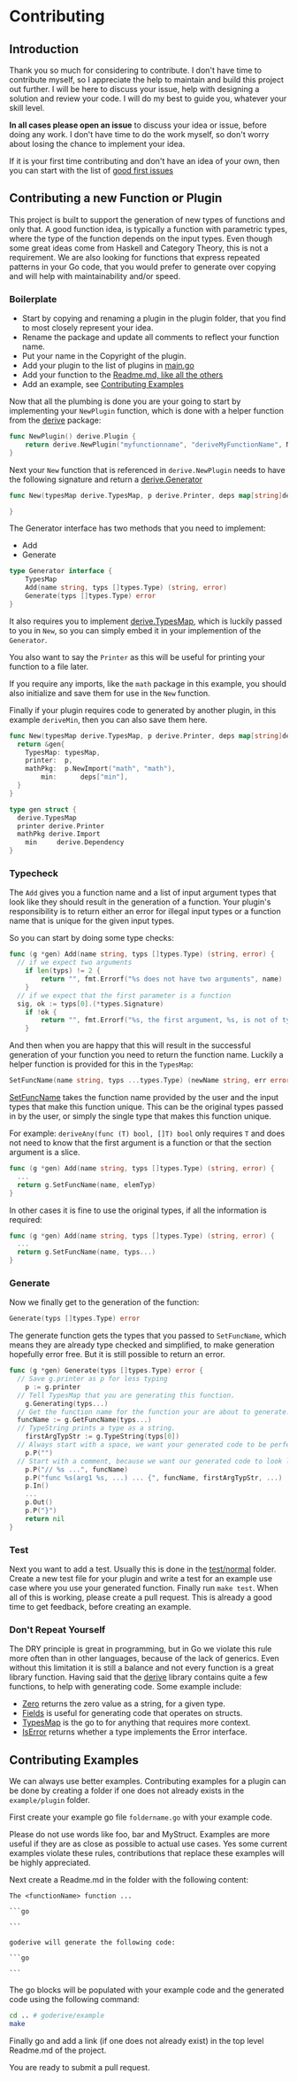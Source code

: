# Contributing

## Introduction

Thank you so much for considering to contribute.
I don't have time to contribute myself, so I appreciate the help to maintain and build this project out further.
I will be here to discuss your issue, help with designing a solution and review your code.
I will do my best to guide you, whatever your skill level.

**In all cases please open an issue** to discuss your idea or issue, before doing any work.
I don't have time to do the work myself, so don't worry about losing the chance to implement your idea.

If it is your first time contributing and don't have an idea of your own, then you can start with the list of [good first issues](https://github.com/awalterschulze/goderive/issues?q=is%3Aissue+is%3Aopen+label%3A%22good+first+issue%22)

## Contributing a new Function or Plugin

This project is built to support the generation of new types of functions and only that.
A good function idea, is typically a function with parametric types, where the type of the function depends on the input types.  Even though some great ideas come from Haskell and Category Theory, this is not a requirement.  We are also looking for functions that express repeated patterns in your Go code, that you would prefer to generate over copying and will help with maintainability and/or speed.

### Boilerplate

  * Start by copying and renaming a plugin in the plugin folder, that you find to most closely represent your idea.
  * Rename the package and update all comments to reflect your function name.
  * Put your name in the Copyright of the plugin.
  * Add your plugin to the list of plugins in [main.go](https://github.com/awalterschulze/goderive/blob/master/main.go#L64)
  * Add your function to the [Readme.md, like all the others](https://github.com/awalterschulze/goderive/blob/master/Readme.md#functions)
  * Add an example, see [Contributing Examples](https://github.com/awalterschulze/goderive/blob/master/Contributing.md#contributing-examples)
  
Now that all the plumbing is done you are your going to start by implementing your `NewPlugin` function, which is done with a helper function from the [derive](https://github.com/awalterschulze/goderive/blob/master/derive/plugin.go#L52) package:

```go
func NewPlugin() derive.Plugin {
	return derive.NewPlugin("myfunctionname", "deriveMyFunctionName", New)
}
```

Next your `New` function that is referenced in `derive.NewPlugin` needs to have the following signature and return a [derive.Generator](https://github.com/awalterschulze/goderive/blob/master/derive/plugin.go#L30)

```go
func New(typesMap derive.TypesMap, p derive.Printer, deps map[string]derive.Dependency) derive.Generator {

}
```

The Generator interface has two methods that you need to implement: 

  - Add
  - Generate

```go
type Generator interface {
	TypesMap
	Add(name string, typs []types.Type) (string, error)
	Generate(typs []types.Type) error
}
```

It also requires you to implement [derive.TypesMap](https://github.com/awalterschulze/goderive/blob/master/derive/typesmap.go#L27), which is luckily passed to you in `New`, so you can simply embed it in your implemention of the `Generator`.

You also want to say the `Printer` as this will be useful for printing your function to a file later.

If you require any imports, like the `math` package in this example, you should also initialize and save them for use in the `New` function.

Finally if your plugin requires code to generated by another plugin, in this example `deriveMin`, then you can also save them here.

```go
func New(typesMap derive.TypesMap, p derive.Printer, deps map[string]derive.Dependency) derive.Generator {
  return &gen{
    TypesMap: typesMap,
    printer:  p,
    mathPkg:  p.NewImport("math", "math"),
		min:      deps["min"],
  }
}

type gen struct {
  derive.TypesMap
  printer derive.Printer
  mathPkg derive.Import
	min     derive.Dependency
}
```

### Typecheck

The `Add` gives you a function name and a list of input argument types that look like they should result in the generation of a function.  Your plugin's responsibility is to return either an error for illegal input types or a function name that is unique for the given input types.  

So you can start by doing some type checks:

```go
func (g *gen) Add(name string, typs []types.Type) (string, error) {
  // if we expect two arguments
	if len(typs) != 2 {
		return "", fmt.Errorf("%s does not have two arguments", name)
	}
  // if we expect that the first parameter is a function
  sig, ok := typs[0].(*types.Signature)
	if !ok {
		return "", fmt.Errorf("%s, the first argument, %s, is not of type function", name, g.TypeString(typs[0]))
	}
```

And then when you are happy that this will result in the successful generation of your function you need to return the function name.  Luckily a helper function is provided for this in the `TypesMap`:

```go
SetFuncName(name string, typs ...types.Type) (newName string, err error)
```

[SetFuncName](https://github.com/awalterschulze/goderive/blob/master/derive/typesmap.go#L94) takes the function name provided by the user and the input types that make this function unique.  This can be the original types passed in by the user, or simply the single type that makes this function unique.

For example: `deriveAny(func (T) bool, []T) bool` only requires `T` and does not need to know that the first argument is a function or that the section argument is a slice.

```go
func (g *gen) Add(name string, typs []types.Type) (string, error) {
  ...
  return g.SetFuncName(name, elemTyp)
}
```

In other cases it is fine to use the original types, if all the information is required:

```go
func (g *gen) Add(name string, typs []types.Type) (string, error) {
  ...
  return g.SetFuncName(name, typs...)
}
```

### Generate

Now we finally get to the generation of the function:

```go
Generate(typs []types.Type) error
```

The generate function gets the types that you passed to `SetFuncName`, which means they are already type checked and simplified, to make generation hopefully error free.
But it is still possible to return an error.

```go
func (g *gen) Generate(typs []types.Type) error {
  // Save g.printer as p for less typing
	p := g.printer
  // Tell TypesMap that you are generating this function.
	g.Generating(typs...)
  // Get the function name for the function your are about to generate.
  funcName := g.GetFuncName(typs...)
  // TypeString prints a type as a string.
	firstArgTypStr := g.TypeString(typs[0])
  // Always start with a space, we want your generated code to be perfectly gofmted, so that we save gofmt the effort and optimize the speed of our code generation.
	p.P("")
  // Start with a comment, because we want our generated code to look like non generated code that a user wrote.
	p.P("// %s ...", funcName)
	p.P("func %s(arg1 %s, ...) ... {", funcName, firstArgTypStr, ...)
	p.In()
	...
	p.Out()
	p.P("}")
	return nil
}
```

### Test

Next you want to add a test.
Usually this is done in the [test/normal](https://github.com/awalterschulze/goderive/tree/master/test/normal) folder.
Create a new test file for your plugin and write a test for an example use case where you use your generated function.
Finally run `make test`.
When all of this is working, please create a pull request.
This is already a good time to get feedback, before creating an example.

### Don't Repeat Yourself

The DRY principle is great in programming, but in Go we violate this rule more often than in other languages, because of the lack of generics.  Even without this limitation it is still a balance and not every function is a great library function.
Having said that the [derive](https://godoc.org/github.com/awalterschulze/goderive/derive) library contains quite a few functions, to help with generating code.  Some example include:

  * [Zero](https://godoc.org/github.com/awalterschulze/goderive/derive#Zero) returns the zero value as a string, for a given type.
  * [Fields](https://godoc.org/github.com/awalterschulze/goderive/derive#Fields) is useful for generating code that operates on structs.
  * [TypesMap](https://godoc.org/github.com/awalterschulze/goderive/derive#TypesMap) is the go to for anything that requires more context.
  * [IsError](https://godoc.org/github.com/awalterschulze/goderive/derive#IsError) returns whether a type implements the Error interface.

## Contributing Examples

We can always use better examples.
Contributing examples for a plugin can be done by creating a folder if one does not already exists in the `example/plugin` folder.

First create your example go file `foldername.go` with your example code.

Please do not use words like foo, bar and MyStruct.
Examples are more useful if they are as close as possible to actual use cases.
Yes some current examples violate these rules, contributions that replace these examples will be highly appreciated.

Next create a Readme.md in the folder with the following content:

````
The <functionName> function ...

```go

```

goderive will generate the following code:

```go

```

````

The go blocks will be populated with your example code and the generated code using the following command:

```sh
cd .. # goderive/example
make
```

Finally go and add a link (if one does not already exist) in the top level Readme.md of the project.

You are ready to submit a pull request.
